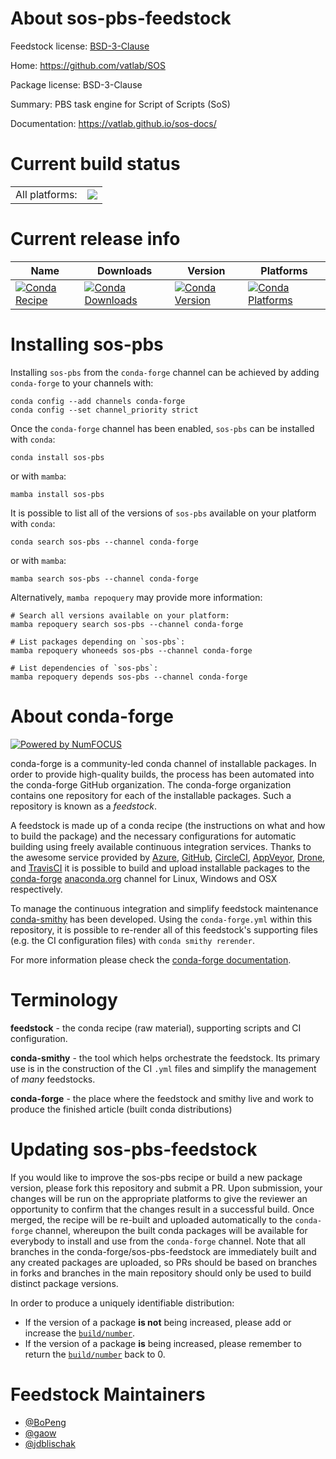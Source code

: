 About sos-pbs-feedstock
=======================

Feedstock license: [BSD-3-Clause](https://github.com/conda-forge/sos-pbs-feedstock/blob/main/LICENSE.txt)

Home: https://github.com/vatlab/SOS

Package license: BSD-3-Clause

Summary: PBS task engine for Script of Scripts (SoS)

Documentation: https://vatlab.github.io/sos-docs/

Current build status
====================


<table><tr><td>All platforms:</td>
    <td>
      <a href="https://dev.azure.com/conda-forge/feedstock-builds/_build/latest?definitionId=4921&branchName=main">
        <img src="https://dev.azure.com/conda-forge/feedstock-builds/_apis/build/status/sos-pbs-feedstock?branchName=main">
      </a>
    </td>
  </tr>
</table>

Current release info
====================

| Name | Downloads | Version | Platforms |
| --- | --- | --- | --- |
| [![Conda Recipe](https://img.shields.io/badge/recipe-sos--pbs-green.svg)](https://anaconda.org/conda-forge/sos-pbs) | [![Conda Downloads](https://img.shields.io/conda/dn/conda-forge/sos-pbs.svg)](https://anaconda.org/conda-forge/sos-pbs) | [![Conda Version](https://img.shields.io/conda/vn/conda-forge/sos-pbs.svg)](https://anaconda.org/conda-forge/sos-pbs) | [![Conda Platforms](https://img.shields.io/conda/pn/conda-forge/sos-pbs.svg)](https://anaconda.org/conda-forge/sos-pbs) |

Installing sos-pbs
==================

Installing `sos-pbs` from the `conda-forge` channel can be achieved by adding `conda-forge` to your channels with:

```
conda config --add channels conda-forge
conda config --set channel_priority strict
```

Once the `conda-forge` channel has been enabled, `sos-pbs` can be installed with `conda`:

```
conda install sos-pbs
```

or with `mamba`:

```
mamba install sos-pbs
```

It is possible to list all of the versions of `sos-pbs` available on your platform with `conda`:

```
conda search sos-pbs --channel conda-forge
```

or with `mamba`:

```
mamba search sos-pbs --channel conda-forge
```

Alternatively, `mamba repoquery` may provide more information:

```
# Search all versions available on your platform:
mamba repoquery search sos-pbs --channel conda-forge

# List packages depending on `sos-pbs`:
mamba repoquery whoneeds sos-pbs --channel conda-forge

# List dependencies of `sos-pbs`:
mamba repoquery depends sos-pbs --channel conda-forge
```


About conda-forge
=================

[![Powered by
NumFOCUS](https://img.shields.io/badge/powered%20by-NumFOCUS-orange.svg?style=flat&colorA=E1523D&colorB=007D8A)](https://numfocus.org)

conda-forge is a community-led conda channel of installable packages.
In order to provide high-quality builds, the process has been automated into the
conda-forge GitHub organization. The conda-forge organization contains one repository
for each of the installable packages. Such a repository is known as a *feedstock*.

A feedstock is made up of a conda recipe (the instructions on what and how to build
the package) and the necessary configurations for automatic building using freely
available continuous integration services. Thanks to the awesome service provided by
[Azure](https://azure.microsoft.com/en-us/services/devops/), [GitHub](https://github.com/),
[CircleCI](https://circleci.com/), [AppVeyor](https://www.appveyor.com/),
[Drone](https://cloud.drone.io/welcome), and [TravisCI](https://travis-ci.com/)
it is possible to build and upload installable packages to the
[conda-forge](https://anaconda.org/conda-forge) [anaconda.org](https://anaconda.org/)
channel for Linux, Windows and OSX respectively.

To manage the continuous integration and simplify feedstock maintenance
[conda-smithy](https://github.com/conda-forge/conda-smithy) has been developed.
Using the ``conda-forge.yml`` within this repository, it is possible to re-render all of
this feedstock's supporting files (e.g. the CI configuration files) with ``conda smithy rerender``.

For more information please check the [conda-forge documentation](https://conda-forge.org/docs/).

Terminology
===========

**feedstock** - the conda recipe (raw material), supporting scripts and CI configuration.

**conda-smithy** - the tool which helps orchestrate the feedstock.
                   Its primary use is in the construction of the CI ``.yml`` files
                   and simplify the management of *many* feedstocks.

**conda-forge** - the place where the feedstock and smithy live and work to
                  produce the finished article (built conda distributions)


Updating sos-pbs-feedstock
==========================

If you would like to improve the sos-pbs recipe or build a new
package version, please fork this repository and submit a PR. Upon submission,
your changes will be run on the appropriate platforms to give the reviewer an
opportunity to confirm that the changes result in a successful build. Once
merged, the recipe will be re-built and uploaded automatically to the
`conda-forge` channel, whereupon the built conda packages will be available for
everybody to install and use from the `conda-forge` channel.
Note that all branches in the conda-forge/sos-pbs-feedstock are
immediately built and any created packages are uploaded, so PRs should be based
on branches in forks and branches in the main repository should only be used to
build distinct package versions.

In order to produce a uniquely identifiable distribution:
 * If the version of a package **is not** being increased, please add or increase
   the [``build/number``](https://docs.conda.io/projects/conda-build/en/latest/resources/define-metadata.html#build-number-and-string).
 * If the version of a package **is** being increased, please remember to return
   the [``build/number``](https://docs.conda.io/projects/conda-build/en/latest/resources/define-metadata.html#build-number-and-string)
   back to 0.

Feedstock Maintainers
=====================

* [@BoPeng](https://github.com/BoPeng/)
* [@gaow](https://github.com/gaow/)
* [@jdblischak](https://github.com/jdblischak/)

